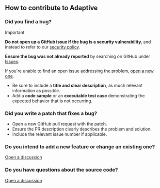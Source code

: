 ## How to contribute to Adaptive

### **Did you find a bug?**

> [!IMPORTANT]
>
> **Do not open up a GitHub issue if the bug is a security vulnerability**, and instead to refer to our [security policy](SECURITY.md).

**Ensure the bug was not already reported** by searching on GitHub under [Issues](https://github.com/spxbhuhb/adaptive/issues).

If you're unable to find an open issue addressing the problem, [open a new one](https://github.com/spxbhuhb/adaptive/issues/new).

* Be sure to include a **title and clear description**, as much relevant information as possible.
* Add a **code sample** or an **executable test case** demonstrating the expected behavior that is not occurring.

### **Did you write a patch that fixes a bug?**

* Open a new GitHub pull request with the patch.
* Ensure the PR description clearly describes the problem and solution.
* Include the relevant issue number if applicable.

### **Do you intend to add a new feature or change an existing one?**

[Open a discussion](https://github.com/spxbhuhb/adaptive/discussions/new?category=ideas)

### **Do you have questions about the source code?**

[Open a discussion](https://github.com/spxbhuhb/adaptive/discussions/new?category=q-a)
